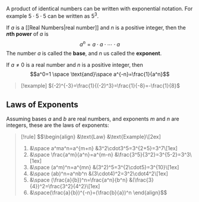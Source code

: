 A product of identical numbers can be written with exponential notation. For example $5\cdot5\cdot5$ can be written as $5^3$.

If $a$ is a [[Real Numbers|real number]]  and $n$ is a positive integer, then the **$n$th power** of $a$ is
$$a^n=a\cdot a\cdot \cdots \cdot a$$
The number $a$ is called the **base**, and $n$ us called the **exponent**.

If $a\neq0$ is a real number and $n$ is a positive integer, then
$$a^0=1 \space \text{and}\space a^{-n}=\frac{1}{a^n}$$

>[!example]
>$(-2)^{-3}=\frac{1}{(-2)^3}=\frac{1}{-8}=-\frac{1}{8}$

## Laws of Exponents
Assuming bases $a$ and $b$ are real numbers, and  exponents $m$ and $n$ are integers, these are the laws of exponents:

>[!rule]
>$$\begin{align}
>&\text{Law} &\text{Example}\\[2ex]
>1. &\space a^ma^n=a^{m+n} &3^2\cdot3^5=3^{2+5}=3^7\\[1ex]
>2. &\space \frac{a^m}{a^n}=a^{m-n} &\frac{3^5}{3^2}=3^{5-2}=3^3\\[1ex]
>3. &\space (a^m)^n=a^{mn} &(3^2)^5=3^{2\cdot5}=3^{10}\\[1ex]
>4. &\space (ab)^n=a^nb^n &(3\cdot4)^2=3^2\cdot4^2\\[1ex]
>5. &\space (\frac{a}{b})^n=\frac{a^n}{b^n} &(\frac{3}{4})^2=\frac{3^2}{4^2}\\[1ex]
>6. &\space(\frac{a}{b})^{-n}=(\frac{b}{a})^n
>\end{align}$$
